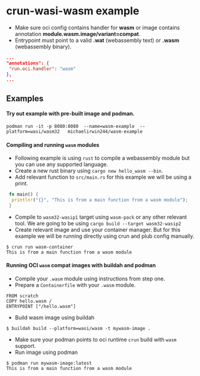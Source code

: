 # crun-wasi-wasm example
* Make sure oci config contains handler for **wasm** or image contains annotation **module.wasm.image/variant=compat**.
* Entrypoint must point to a valid **.wat** (webassembly text) or **.wasm** (webassembly binary).
 ```json
...
"annotations": {
  "run.oci.handler": "wasm"
},
...
```


## Examples

#### Try out example with pre-built image and podman.

```console
podman run -it -p 8080:8080  --name=wasm-example  --platform=wasi/wasm32   michaelirwin244/wasm-example
```

#### Compiling and running `wasm` modules
* Following example is using `rust` to compile a webassembly module but you can use any supported language.
* Create a new rust binary using `cargo new hello_wasm --bin`.
* Add relevant function to `src/main.rs` for this example we will be using a print.
 ```rust
  fn main() {
   println!("{}", "This is from a main function from a wasm module");
  }
```
* Compile to `wasm32-wasip1` target using `wasm-pack` or any other relevant tool. We are going to be using `cargo build --target wasm32-wasip2`
* Create relevant image and use your container manager. But for this example we will be running directly using crun and plub config manually.
```console
$ crun run wasm-container
This is from a main function from a wasm module
```

#### Running OCI `wasm` compat images with buildah and podman
* Compile your `.wasm` module using instructions from step one.
* Prepare a `Containerfile` with your `.wasm` module.
 ```Containerfile
 FROM scratch
COPY hello.wasm /
ENTRYPOINT ["/hello.wasm"]
 ```
* Build wasm image using buildah
```console
$ buildah build --platform=wasi/wasm -t mywasm-image .
```
* Make sure your podman points to oci runtime `crun` build with `wasm` support.
* Run image using podman
```console
$ podman run mywasm-image:latest
This is from a main function from a wasm module
```
